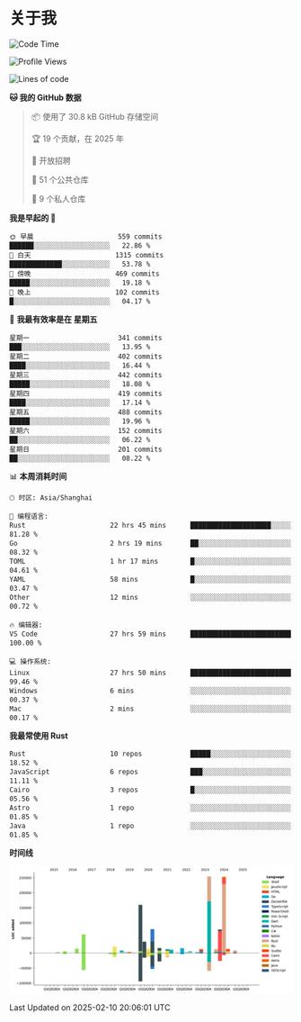 # 关于我

<!--START_SECTION:waka-->
![Code Time](http://img.shields.io/badge/Code%20Time-3%2C445%20hrs%2021%20mins-blue)

![Profile Views](http://img.shields.io/badge/%E4%B8%AA%E4%BA%BA%E8%B5%84%E6%96%99%E8%A7%82%E7%9C%8B%E6%AC%A1%E6%95%B0-0-blue)

![Lines of code](https://img.shields.io/badge/%E4%BB%8E%E3%80%8CHello%20World%E3%80%8D%E8%B5%B7%E6%88%91%E5%B7%B2%E7%BB%8F%E5%86%99%E4%BA%86-1.1%20million%20%E8%A1%8C%E4%BB%A3%E7%A0%81-blue)

**🐱 我的 GitHub 数据** 

> 📦  使用了 30.8 kB GitHub 存储空间 
 > 
> 🏆 19 个贡献，在 2025 年
 > 
> 💼 开放招聘
 > 
> 📜 51 个公共仓库 
 > 
> 🔑 9 个私人仓库 
 > 
**我是早起的 🐤** 

```text
🌞 早晨                     559 commits         ██████░░░░░░░░░░░░░░░░░░░   22.86 % 
🌆 白天                     1315 commits        █████████████░░░░░░░░░░░░   53.78 % 
🌃 傍晚                     469 commits         █████░░░░░░░░░░░░░░░░░░░░   19.18 % 
🌙 晚上                     102 commits         █░░░░░░░░░░░░░░░░░░░░░░░░   04.17 % 
```
📅 **我最有效率是在 星期五** 

```text
星期一                      341 commits         ███░░░░░░░░░░░░░░░░░░░░░░   13.95 % 
星期二                      402 commits         ████░░░░░░░░░░░░░░░░░░░░░   16.44 % 
星期三                      442 commits         █████░░░░░░░░░░░░░░░░░░░░   18.08 % 
星期四                      419 commits         ████░░░░░░░░░░░░░░░░░░░░░   17.14 % 
星期五                      488 commits         █████░░░░░░░░░░░░░░░░░░░░   19.96 % 
星期六                      152 commits         ██░░░░░░░░░░░░░░░░░░░░░░░   06.22 % 
星期日                      201 commits         ██░░░░░░░░░░░░░░░░░░░░░░░   08.22 % 
```


📊 **本周消耗时间** 

```text
🕑︎ 时区: Asia/Shanghai

💬 编程语言: 
Rust                     22 hrs 45 mins      ████████████████████░░░░░   81.28 % 
Go                       2 hrs 19 mins       ██░░░░░░░░░░░░░░░░░░░░░░░   08.32 % 
TOML                     1 hr 17 mins        █░░░░░░░░░░░░░░░░░░░░░░░░   04.61 % 
YAML                     58 mins             █░░░░░░░░░░░░░░░░░░░░░░░░   03.47 % 
Other                    12 mins             ░░░░░░░░░░░░░░░░░░░░░░░░░   00.72 % 

🔥 编辑器: 
VS Code                  27 hrs 59 mins      █████████████████████████   100.00 % 

💻 操作系统: 
Linux                    27 hrs 50 mins      █████████████████████████   99.46 % 
Windows                  6 mins              ░░░░░░░░░░░░░░░░░░░░░░░░░   00.37 % 
Mac                      2 mins              ░░░░░░░░░░░░░░░░░░░░░░░░░   00.17 % 
```

**我最常使用 Rust** 

```text
Rust                     10 repos            █████░░░░░░░░░░░░░░░░░░░░   18.52 % 
JavaScript               6 repos             ███░░░░░░░░░░░░░░░░░░░░░░   11.11 % 
Cairo                    3 repos             █░░░░░░░░░░░░░░░░░░░░░░░░   05.56 % 
Astro                    1 repo              ░░░░░░░░░░░░░░░░░░░░░░░░░   01.85 % 
Java                     1 repo              ░░░░░░░░░░░░░░░░░░░░░░░░░   01.85 % 
```



**时间线**

![Lines of Code chart](https://raw.githubusercontent.com/catusax/catusax/master/assets/bar_graph.png)


 Last Updated on 2025-02-10 20:06:01 UTC
<!--END_SECTION:waka-->
